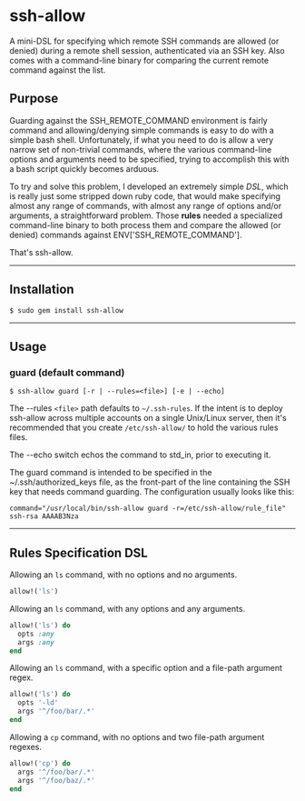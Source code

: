 # ssh-allow

A mini-DSL for specifying which remote SSH commands are allowed (or denied) during a remote shell session, authenticated via an SSH key. Also comes with a command-line binary for comparing the current remote command against the list.

## Purpose

Guarding against the SSH_REMOTE_COMMAND environment is fairly command and allowing/denying simple commands is easy to do with a simple bash shell. Unfortunately, if what you need to do is allow a very narrow set of non-trivial commands, where the various command-line options and arguments need to be specified, trying to accomplish this with a bash script quickly becomes arduous.

To try and solve this problem, I developed an extremely simple _DSL_, which is really just some stripped down ruby code, that would make specifying almost any range of commands, with almost any range of options and/or arguments, a straightforward problem. Those **rules** needed a specialized command-line binary to both process them and compare the allowed (or denied) commands against ENV['SSH_REMOTE_COMMAND'].

That's ssh-allow.

---

## Installation

    $ sudo gem install ssh-allow

---

## Usage

### guard (default command)

    $ ssh-allow guard [-r | --rules=<file>] [-e | --echo]

The --rules `<file>` path defaults to `~/.ssh-rules`. If the intent is to deploy ssh-allow across multiple accounts on a single Unix/Linux server, then it's recommended that you create `/etc/ssh-allow/` to hold the various rules files.

The --echo switch echos the command to std_in, prior to executing it.

The guard command is intended to be specified in the ~/.ssh/authorized_keys file, as the front-part of the line containing the SSH key that needs command guarding. The configuration usually looks like this:

    command="/usr/local/bin/ssh-allow guard -r=/etc/ssh-allow/rule_file" ssh-rsa AAAAB3Nza

---

## Rules Specification DSL

Allowing an `ls` command, with no options and no arguments.

```ruby
allow!('ls')
```

Allowing an `ls` command, with any options and any arguments.

```ruby
allow!('ls') do
  opts :any
  args :any
end
```

Allowing an `ls` command, with a specific option and a file-path argument regex.

```ruby
allow!('ls') do
  opts '-ld'
  args '^/foo/bar/.*'
end
```

Allowing a `cp` command, with no options and two file-path argument regexes.

```ruby
allow!('cp') do
  args '^/foo/bar/.*'
  args '^/foo/baz/.*'
end
```
